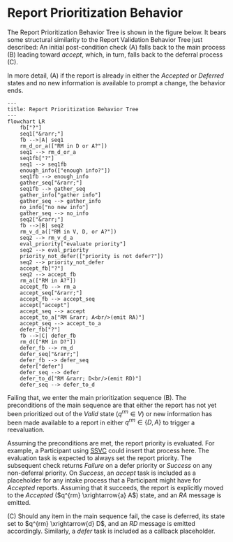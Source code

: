 # Report Prioritization Behavior

The Report Prioritization Behavior Tree is shown in the figure below.
It bears some structural similarity to the Report Validation Behavior Tree just described: An initial
post-condition check (A) falls back to the main process (B) leading toward
$accept$, which, in turn, falls back to the deferral process (C).

In more detail, (A) if the report is already in either the *Accepted* or *Deferred* states and no
new information is available to prompt a change, the behavior ends.

```mermaid
---
title: Report Prioritization Behavior Tree
---
flowchart LR
    fb["?"]
    seq1["&rarr;"]
    fb -->|A| seq1
    rm_d_or_a(["RM in D or A?"])
    seq1 --> rm_d_or_a
    seq1fb["?"]
    seq1 --> seq1fb
    enough_info(["enough info?"])
    seq1fb --> enough_info
    gather_seq["&rarr;"]
    seq1fb --> gather_seq
    gather_info["gather info"]
    gather_seq --> gather_info
    no_info["no new info"]
    gather_seq --> no_info
    seq2["&rarr;"]
    fb -->|B| seq2
    rm_v_d_a(["RM in V, D, or A?"])
    seq2 --> rm_v_d_a
    eval_priority["evaluate priority"]
    seq2 --> eval_priority
    priority_not_defer(["priority is not defer?"])
    seq2 --> priority_not_defer
    accept_fb["?"]
    seq2 --> accept_fb
    rm_a(["RM in A?"])
    accept_fb --> rm_a
    accept_seq["&rarr;"]
    accept_fb --> accept_seq
    accept["accept"]
    accept_seq --> accept
    accept_to_a["RM &rarr; A<br/>(emit RA)"]
    accept_seq --> accept_to_a
    defer_fb["?"]
    fb -->|C| defer_fb
    rm_d(["RM in D?"])
    defer_fb --> rm_d
    defer_seq["&rarr;"]
    defer_fb --> defer_seq
    defer["defer"]
    defer_seq --> defer
    defer_to_d["RM &rarr; D<br/>(emit RD)"]
    defer_seq --> defer_to_d
```

Failing that, we enter the main prioritization sequence (B). The
preconditions of the main sequence are that either the report has not
yet been prioritized out of the *Valid* state ($q^{rm} \in V$) or new
information has been made available to a report in either
$q^{rm} \in \{ D, A \}$ to trigger a reevaluation.

Assuming the preconditions are met, the report priority is evaluated.
For example, a Participant using [SSVC](https://github.com/CERTCC/SSVC) could insert
that process here. The evaluation task is expected to always set the
report priority. The subsequent check returns *Failure* on a defer
priority or *Success* on any non-deferral priority. On *Success*, an
*accept* task is included as a placeholder for any intake process that a
Participant might have for *Accepted* reports. Assuming that it
succeeds, the report is explicitly moved to the *Accepted*
($q^{rm} \xrightarrow{a} A$) state, and an $RA$ message is emitted.

(C) Should any item in the main sequence fail, the case is deferred, its
state set to $q^{rm} \xrightarrow{d} D$, and an $RD$ message is emitted
accordingly. Similarly, a *defer* task is included as a callback
placeholder.
